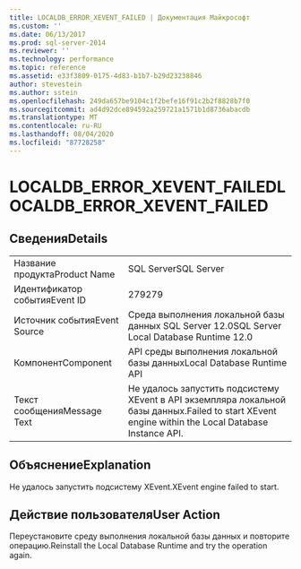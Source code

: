 ```yaml
---
title: LOCALDB_ERROR_XEVENT_FAILED | Документация Майкрософт
ms.custom: ''
ms.date: 06/13/2017
ms.prod: sql-server-2014
ms.reviewer: ''
ms.technology: performance
ms.topic: reference
ms.assetid: e33f3809-0175-4d83-b1b7-b29d23238846
author: stevestein
ms.author: sstein
ms.openlocfilehash: 249da657be9104c1f2befe16f91c2b2f8828b7f0
ms.sourcegitcommit: ad4d92dce894592a259721a1571b1d8736abacdb
ms.translationtype: MT
ms.contentlocale: ru-RU
ms.lasthandoff: 08/04/2020
ms.locfileid: "87728258"
---
```

# <a name="localdb_error_xevent_failed"></a><span data-ttu-id="d59ee-102">LOCALDB_ERROR_XEVENT_FAILED</span><span class="sxs-lookup"><span data-stu-id="d59ee-102">LOCALDB_ERROR_XEVENT_FAILED</span></span>
    
## <a name="details"></a><span data-ttu-id="d59ee-103">Сведения</span><span class="sxs-lookup"><span data-stu-id="d59ee-103">Details</span></span>  
  
|||  
|-|-|  
|<span data-ttu-id="d59ee-104">Название продукта</span><span class="sxs-lookup"><span data-stu-id="d59ee-104">Product Name</span></span>|<span data-ttu-id="d59ee-105">SQL Server</span><span class="sxs-lookup"><span data-stu-id="d59ee-105">SQL Server</span></span>|  
|<span data-ttu-id="d59ee-106">Идентификатор события</span><span class="sxs-lookup"><span data-stu-id="d59ee-106">Event ID</span></span>|<span data-ttu-id="d59ee-107">279</span><span class="sxs-lookup"><span data-stu-id="d59ee-107">279</span></span>|  
|<span data-ttu-id="d59ee-108">Источник события</span><span class="sxs-lookup"><span data-stu-id="d59ee-108">Event Source</span></span>|<span data-ttu-id="d59ee-109">Среда выполнения локальной базы данных SQL Server 12.0</span><span class="sxs-lookup"><span data-stu-id="d59ee-109">SQL Server Local Database Runtime 12.0</span></span>|  
|<span data-ttu-id="d59ee-110">Компонент</span><span class="sxs-lookup"><span data-stu-id="d59ee-110">Component</span></span>|<span data-ttu-id="d59ee-111">API среды выполнения локальной базы данных</span><span class="sxs-lookup"><span data-stu-id="d59ee-111">Local Database Runtime API</span></span>|  
|<span data-ttu-id="d59ee-112">Текст сообщения</span><span class="sxs-lookup"><span data-stu-id="d59ee-112">Message Text</span></span>|<span data-ttu-id="d59ee-113">Не удалось запустить подсистему XEvent в API экземпляра локальной базы данных.</span><span class="sxs-lookup"><span data-stu-id="d59ee-113">Failed to start XEvent engine within the Local Database Instance API.</span></span>|  
  
## <a name="explanation"></a><span data-ttu-id="d59ee-114">Объяснение</span><span class="sxs-lookup"><span data-stu-id="d59ee-114">Explanation</span></span>  
 <span data-ttu-id="d59ee-115">Не удалось запустить подсистему XEvent.</span><span class="sxs-lookup"><span data-stu-id="d59ee-115">XEvent engine failed to start.</span></span>  
  
## <a name="user-action"></a><span data-ttu-id="d59ee-116">Действие пользователя</span><span class="sxs-lookup"><span data-stu-id="d59ee-116">User Action</span></span>  
 <span data-ttu-id="d59ee-117">Переустановите среду выполнения локальной базы данных и повторите операцию.</span><span class="sxs-lookup"><span data-stu-id="d59ee-117">Reinstall the Local Database Runtime and try the operation again.</span></span>  
  
  
